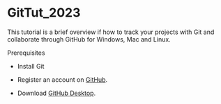 # GitTut_2023

This tutorial is a brief overview if how to track your projects with Git and
collaborate through GitHub for Windows, Mac and Linux.

Prerequisites

-   Install Git

-   Register an account on [GitHub](https://github.com/).


-   Download [GitHub Desktop](https://desktop.github.com/).
